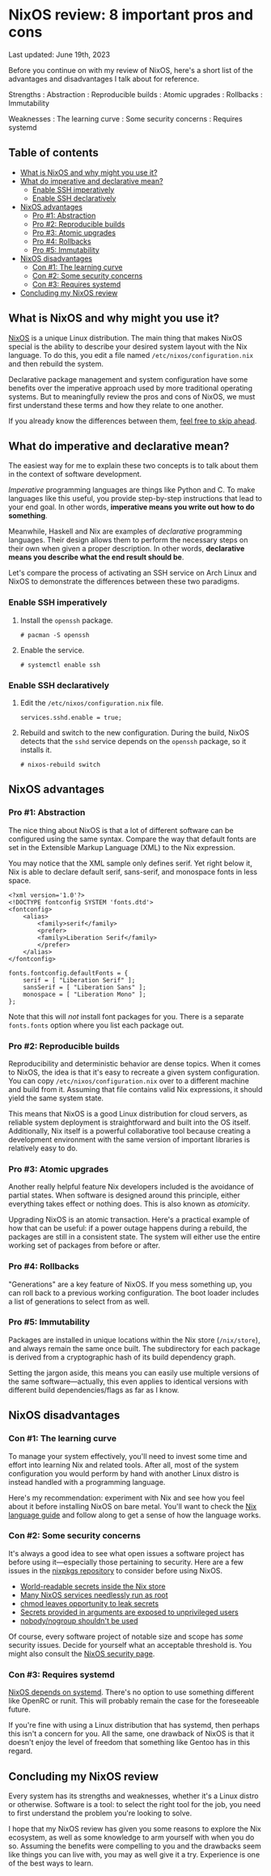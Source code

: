 # NixOS review: 8 important pros and cons

Last updated: June 19th, 2023

Before you continue on with my review of NixOS, here's a short list of the advantages and disadvantages I talk about for reference.

Strengths
: Abstraction
: Reproducible builds
: Atomic upgrades
: Rollbacks
: Immutability

Weaknesses
: The learning curve
: Some security concerns
: Requires systemd

## Table of contents

<!-- mtoc-start -->

- [What is NixOS and why might you use it?](#what-is-nixos-and-why-might-you-use-it)
- [What do imperative and declarative mean?](#what-do-imperative-and-declarative-mean)
  - [Enable SSH imperatively](#enable-ssh-imperatively)
  - [Enable SSH declaratively](#enable-ssh-declaratively)
- [NixOS advantages](#nixos-advantages)
  - [Pro #1: Abstraction](#pro-1-abstraction)
  - [Pro #2: Reproducible builds](#pro-2-reproducible-builds)
  - [Pro #3: Atomic upgrades](#pro-3-atomic-upgrades)
  - [Pro #4: Rollbacks](#pro-4-rollbacks)
  - [Pro #5: Immutability](#pro-5-immutability)
- [NixOS disadvantages](#nixos-disadvantages)
  - [Con #1: The learning curve](#con-1-the-learning-curve)
  - [Con #2: Some security concerns](#con-2-some-security-concerns)
  - [Con #3: Requires systemd](#con-3-requires-systemd)
- [Concluding my NixOS review](#concluding-my-nixos-review)

<!-- mtoc-end -->

## What is NixOS and why might you use it?

[NixOS](https://nixos.org/) is a unique Linux distribution. The main thing that makes NixOS special is the ability to describe your desired system layout with the Nix language. To do this, you edit a file named `/etc/nixos/configuration.nix` and then rebuild the system.

Declarative package management and system configuration have some benefits over the imperative approach used by more traditional operating systems. But to meaningfully review the pros and cons of NixOS, we must first understand these terms and how they relate to one another.

If you already know the differences between them, [feel free to skip ahead](#nixos-advantages).

## What do imperative and declarative mean?

The easiest way for me to explain these two concepts is to talk about them in the context of software development.

_Imperative_ programming languages are things like Python and C. To make languages like this useful, you provide step-by-step instructions that lead to your end goal. In other words, **imperative means you write out how to do something**.

Meanwhile, Haskell and Nix are examples of _declarative_ programming languages. Their design allows them to perform the necessary steps on their own when given a proper description. In other words, **declarative means you describe what the end result should be**.

Let's compare the process of activating an SSH service on Arch Linux and NixOS to demonstrate the differences between these two paradigms.

### Enable SSH imperatively

1. Install the `openssh` package.

   ```
   # pacman -S openssh
   ```

2. Enable the service.

   ```
   # systemctl enable ssh
   ```

### Enable SSH declaratively

1. Edit the `/etc/nixos/configuration.nix` file.

   ```
   services.sshd.enable = true;
   ```

2. Rebuild and switch to the new configuration. During the build, NixOS detects that the `sshd` service depends on the `openssh` package, so it installs it.

   ```
   # nixos-rebuild switch
   ```

## NixOS advantages

### Pro #1: Abstraction

The nice thing about NixOS is that a lot of different software can be configured using the same syntax. Compare the way that default fonts are set in the Extensible Markup Language (XML) to the Nix expression.

You may notice that the XML sample only defines serif. Yet right below it, Nix is able to declare default serif, sans-serif, and monospace fonts in less space.

```
<?xml version='1.0'?>
<!DOCTYPE fontconfig SYSTEM 'fonts.dtd'>
<fontconfig>
	<alias>
		<family>serif</family>
		<prefer>
		<family>Liberation Serif</family>
		</prefer>
	</alias>
</fontconfig>
```

```
fonts.fontconfig.defaultFonts = {
	serif = [ "Liberation Serif" ];
	sansSerif = [ "Liberation Sans" ];
	monospace = [ "Liberation Mono" ];
};
```

Note that this will _not_ install font packages for you. There is a separate `fonts.fonts` option where you list each package out.

### Pro #2: Reproducible builds

Reproducibility and deterministic behavior are dense topics. When it comes to NixOS, the idea is that it's easy to recreate a given system configuration. You can copy `/etc/nixos/configuration.nix` over to a different machine and build from it. Assuming that file contains valid Nix expressions, it should yield the same system state.

This means that NixOS is a good Linux distribution for cloud servers, as reliable system deployment is straightforward and built into the OS itself. Additionally, Nix itself is a powerful collaborative tool because creating a development environment with the same version of important libraries is relatively easy to do.

### Pro #3: Atomic upgrades

Another really helpful feature Nix developers included is the avoidance of partial states. When software is designed around this principle, either everything takes effect or nothing does. This is also known as _atomicity_.

Upgrading NixOS is an atomic transaction. Here's a practical example of how that can be useful: if a power outage happens during a rebuild, the packages are still in a consistent state. The system will either use the entire working set of packages from before or after.

### Pro #4: Rollbacks

"Generations" are a key feature of NixOS. If you mess something up, you can roll back to a previous working configuration. The boot loader includes a list of generations to select from as well.

### Pro #5: Immutability

Packages are installed in unique locations within the Nix store (`/nix/store`), and always remain the same once built. The subdirectory for each package is derived from a cryptographic hash of its build dependency graph.

Setting the jargon aside, this means you can easily use multiple versions of the same software—actually, this even applies to identical versions with different build dependencies/flags as far as I know.

## NixOS disadvantages

### Con #1: The learning curve

To manage your system effectively, you'll need to invest some time and effort into learning Nix and related tools. After all, most of the system configuration you would perform by hand with another Linux distro is instead handled with a programming language.

Here's my recommendation: experiment with Nix and see how you feel about it before installing NixOS on bare metal. You'll want to check the [Nix language guide](https://nixos.org/guides/nix-language.html) and follow along to get a sense of how the language works.

### Con #2: Some security concerns

It's always a good idea to see what open issues a software project has before using it—especially those pertaining to security. Here are a few issues in the [nixpkgs repository](https://github.com/NixOS/nixpkgs) to consider before using NixOS.

- [World-readable secrets inside the Nix store](https://github.com/NixOS/nixpkgs/issues/24288)
- [Many NixOS services needlessly run as root](https://github.com/NixOS/nixpkgs/issues/11908)
- [chmod leaves opportunity to leak secrets](https://github.com/NixOS/nixpkgs/issues/121293)
- [Secrets provided in arguments are exposed to unprivileged users](https://github.com/NixOS/nixpkgs/issues/156400)
- [nobody/nogroup shouldn't be used](https://github.com/NixOS/nixpkgs/issues/55370)

Of course, every software project of notable size and scope has _some_ security issues. Decide for yourself what an acceptable threshold is. You might also consult the [NixOS security page](https://nixos.org/community/teams/security.html).

### Con #3: Requires systemd

[NixOS depends on systemd](https://github.com/NixOS/nixpkgs/issues/126797). There's no option to use something different like OpenRC or runit. This will probably remain the case for the foreseeable future.

If you're fine with using a Linux distribution that has systemd, then perhaps this isn't a concern for you. All the same, one drawback of NixOS is that it doesn't enjoy the level of freedom that something like Gentoo has in this regard.

## Concluding my NixOS review

Every system has its strengths and weaknesses, whether it's a Linux distro or otherwise. Software is a tool: to select the right tool for the job, you need to first understand the problem you're looking to solve.

I hope that my NixOS review has given you some reasons to explore the Nix ecosystem, as well as some knowledge to arm yourself with when you do so. Assuming the benefits were compelling to you and the drawbacks seem like things you can live with, you may as well give it a try. Experience is one of the best ways to learn.
